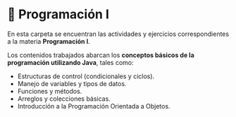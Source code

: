 # 📂 Programación I

En esta carpeta se encuentran las actividades y ejercicios correspondientes a la materia **Programación I**.  

Los contenidos trabajados abarcan los **conceptos básicos de la programación utilizando Java**, tales como:  
- Estructuras de control (condicionales y ciclos).  
- Manejo de variables y tipos de datos.  
- Funciones y métodos.  
- Arreglos y colecciones básicas.  
- Introducción a la Programación Orientada a Objetos.  

